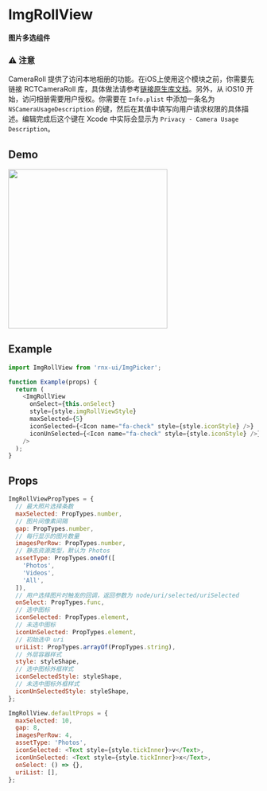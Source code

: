 # ImgRollView

**图片多选组件**

### ⚠️ 注意

CameraRoll 提供了访问本地相册的功能。在iOS上使用这个模块之前，你需要先链接 RCTCameraRoll 库，具体做法请参考[链接原生库文档](https://reactnative.cn/docs/0.42/linking-libraries-ios.html)。另外，从 iOS10 开始，访问相册需要用户授权。你需要在 `Info.plist` 中添加一条名为 `NSCameraUsageDescription` 的键，然后在其值中填写向用户请求权限的具体描述。编辑完成后这个键在 Xcode 中实际会显示为 `Privacy - Camera Usage Description`。

## Demo

<image src="http://wx4.sinaimg.cn/mw690/4c8b519dgy1fh4av823tqg20nc12cquv.gif" width="320" />

## Example

```js
import ImgRollView from 'rnx-ui/ImgPicker';

function Example(props) {
  return (
    <ImgRollView
      onSelect={this.onSelect}
      style={style.imgRollViewStyle}
      maxSelected={5}
      iconSelected={<Icon name="fa-check" style={style.iconStyle} />}
      iconUnSelected={<Icon name="fa-check" style={style.iconStyle} />}
    />
  );
}
```

## Props

```js
ImgRollViewPropTypes = {
  // 最大照片选择条数
  maxSelected: PropTypes.number,
  // 图片间像素间隔
  gap: PropTypes.number,
  // 每行显示的图片数量
  imagesPerRow: PropTypes.number,
  // 静态资源类型，默认为 Photos
  assetType: PropTypes.oneOf([
    'Photos',
    'Videos',
    'All',
  ]),
  // 用户选择图片时触发的回调，返回参数为 node/uri/selected/uriSelected
  onSelect: PropTypes.func,
  // 选中图标
  iconSelected: PropTypes.element,
  // 未选中图标
  iconUnSelected: PropTypes.element,
  // 初始选中 uri
  uriList: PropTypes.arrayOf(PropTypes.string),
  // 外层容器样式
  style: styleShape,
  // 选中图标外框样式
  iconSelectedStyle: styleShape,
  // 未选中图标外框样式
  iconUnSelectedStyle: styleShape,
};

ImgRollView.defaultProps = {
  maxSelected: 10,
  gap: 8,
  imagesPerRow: 4,
  assetType: 'Photos',
  iconSelected: <Text style={style.tickInner}>v</Text>,
  iconUnSelected: <Text style={style.tickInner}>x</Text>,
  onSelect: () => {},
  uriList: [],
};
```
